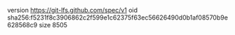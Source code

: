 version https://git-lfs.github.com/spec/v1
oid sha256:f5231f8c3906862c2f599e1c62375f63ec56626490d0b1af08570b9e628568c9
size 8505

